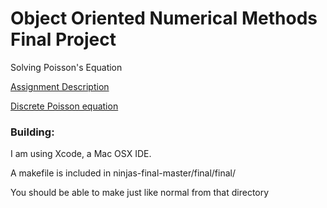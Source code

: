 # Object Oriented Numerical Methods Final Project

Solving Poisson's Equation

<a href="https://sites.google.com/a/mst.edu/price/courses/cs-5201/hw/2015/spring/final-project">Assignment Description</a>


<a href="http://en.wikipedia.org/wiki/Discrete_Poisson_equation">Discrete Poisson equation</a>


### Building:

I am using Xcode, a Mac OSX IDE.

A makefile is included in ninjas-final-master/final/final/

You should be able to make just like normal from that directory